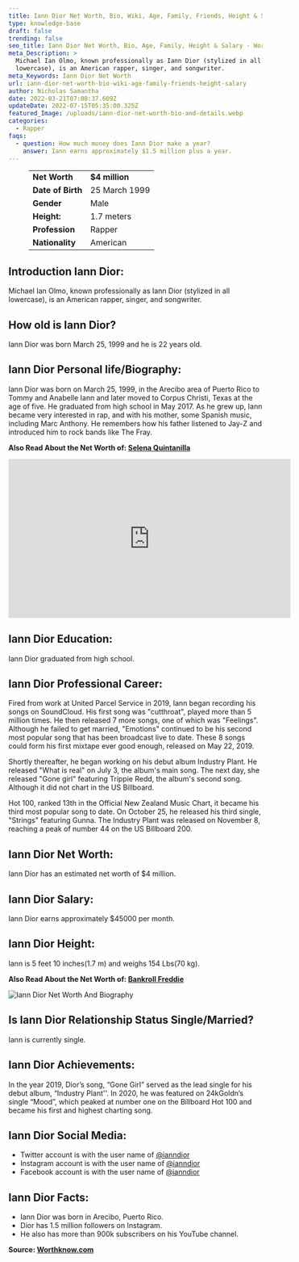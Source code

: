```yaml
---
title: Iann Dior Net Worth, Bio, Wiki, Age, Family, Friends, Height & Salary
type: knowledge-base
draft: false
trending: false
seo_title: Iann Dior Net Worth, Bio, Age, Family, Height & Salary - WorthKnow
meta_Description: >
  Michael Ian Olmo, known professionally as Iann Dior (stylized in all
  lowercase), is an American rapper, singer, and songwriter.
meta_Keywords: Iann Dior Net Worth
url: iann-dior-net-worth-bio-wiki-age-family-friends-height-salary
author: Nicholas Samantha
date: 2022-03-21T07:08:37.609Z
updateDate: 2022-07-15T05:35:00.325Z
featured_Image: /uploads/iann-dior-net-worth-bio-and-details.webp
categories:
  - Rapper
faqs:
  - question: How much money does Iann Dior make a year?
    answer: Iann earns approximately $1.5 million plus a year.
---
```

<figure class="wp-block-table is-style-stripes">
  <table>
    <tbody>
      <tr>
        <td>
          <strong>Net Worth</strong>
        </td>
        <td>
          <strong>$4 million</strong>
        </td>
      </tr>
      <tr>
        <td>
          <strong>Date of Birth</strong>
        </td>
        <td>25 March 1999</td>
      </tr>
      <tr>
        <td>
          <strong>Gender</strong>
        </td>
        <td>Male</td>
      </tr>
      <tr>
        <td>
          <strong>Height:</strong>
        </td>
        <td>1.7 meters</td>
      </tr>
      <tr>
        <td>
          <strong>Profession</strong>
        </td>
        <td>Rapper</td>
      </tr>
      <tr>
        <td>
          <strong>Nationality</strong>
        </td>
        <td>American</td>
      </tr>
    </tbody>
  </table>
</figure>

## **Introduction Iann Dior:**

Michael Ian Olmo, known professionally as Iann Dior (stylized in all lowercase), is an American rapper, singer, and songwriter.

## **How old is Iann Dior?**

Iann Dior was born March 25, 1999 and he is 22 years old.

## **Iann Dior Personal life/Biography:**

Iann Dior was born on March 25, 1999, in the Arecibo area of ​​Puerto Rico to Tommy and Anabelle Iann and later moved to Corpus Christi, Texas at the age of five. He graduated from high school in May 2017. As he grew up, Iann became very interested in rap, and with his mother, some Spanish music, including Marc Anthony. He remembers how his father listened to Jay-Z and introduced him to rock bands like The Fray.

**Also Read About the Net Worth of: <a href="https://worthknow.com/selena-quintanilla-family-net-worth-bio-age-family-height-house-home-address-phone-number-email/" target="_blank" rel="noopener">Selena Quintanilla</a>**

<iframe width="560" height="315" src="https://www.youtube.com/embed/o-9Y9IJrpb8" title="YouTube video player" frameborder="0" allow="accelerometer; autoplay; clipboard-write; encrypted-media; gyroscope; picture-in-picture" allowfullscreen></iframe>

## **Iann Dior Education:**

Iann Dior graduated from high school.

## Iann Dior Professional Career:

Fired from work at United Parcel Service in 2019, Iann began recording his songs on SoundCloud. His first song was "cutthroat", played more than 5 million times. He then released 7 more songs, one of which was "Feelings". Although he failed to get married, "Emotions" continued to be his second most popular song that has been broadcast live to date. These 8 songs could form his first mixtape ever good enough, released on May 22, 2019.

Shortly thereafter, he began working on his debut album Industry Plant. He released "What is real" on July 3, the album's main song. The next day, she released "Gone girl" featuring Trippie Redd, the album's second song. Although it did not chart in the US Billboard.

Hot 100, ranked 13th in the Official New Zealand Music Chart, it became his third most popular song to date. On October 25, he released his third single, "Strings" featuring Gunna. The Industry Plant was released on November 8, reaching a peak of number 44 on the US Billboard 200.

## **Iann Dior Net Worth:**

Iann Dior has an estimated net worth of $4 million.

## **Iann Dior Salary:**

Iann Dior earns approximately $45000 per month.

## **Iann Dior Height:**

Iann is 5 feet 10 inches(1.7 m) and weighs 154 Lbs(70 kg).

**Also Read About the Net Worth of: <a href="https://worthknow.com/bankroll-freddie-net-worth-bio-wiki-age-family-friends-height-salary/" target="_blank" rel="noopener">Bankroll Freddie</a>**

![Iann Dior Net Worth And Biography](/uploads/iann-dior-net-worth-.webp)

## **Is Iann Dior Relationship Status Single/Married?**

Iann is currently single.

## **Iann Dior Achievements:**

In the year 2019, Dior’s song, “Gone Girl” served as the lead single for his debut album, “Industry Plant''. In 2020, he was featured on 24kGoldn’s single “Mood”, which peaked at number one on the Billboard Hot 100 and became his first and highest charting song.

## **Iann Dior Social Media:**

* Twitter account is with the user name of <a href="https://twitter.com/ianndior" target="_blank" rel="nofollow" rel="noopener">@ianndior</a>
* Instagram account is with the user name of <a href="https://www.instagram.com/ianndior/" target="_blank" rel="nofollow" rel="noopener">@ianndior</a>
* Facebook account is with the user name of <a href="ttps://web.facebook.com/ianndiorofficial" target="_blank" rel="nofollow" rel="noopener">@ianndior</a>

## **Iann Dior Facts:**

* Iann Dior was born in Arecibo, Puerto Rico.
* Dior has 1.5 million followers on Instagram.
* He also has more than 900k subscribers on his YouTube channel.

**Source: <a href="https://worthknow.com/" target="_blank" rel="noopener">Worthknow.com</a>**